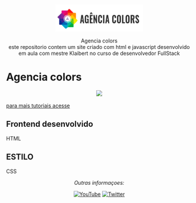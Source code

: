 <p align="center">
  <p align="center">
    <a href="" target="_blank">
      <img src="/imagens/logo.png" alt="agencia colors" height="72">
    </a>
  </p>
  <p align="center">
    Agencia colors <br>
    este repositorio contem um site criado com html e javascript desenvolvido em aula com mestre Klaibert no curso de desenvolvedor FullStack
  </p>
</p>

# Agencia colors 

<p align="center">
  <a href="https://youtube.com.br"><img src="/imagens/senac.jpg" width="290"></a>
</p>


[para mais tutoriais acesse](https://youtube.com.br)


## Frontend desenvolvido 

HTML

## ESTILO 

CSS

<div align="center">

<i>Outras informaçoes:</i><br>

<a href="https://www.youtube.com/" target="_blank"><img src="https://img.shields.io/badge/YouTube-%23E4405F.svg?&style=flat-square&logo=youtube&logoColor=white" alt="YouTube"></a>
<a href="https://www.twitter.com" target="_blank"><img src="https://img.shields.io/badge/Twitter-%231877F2.svg?&style=flat-square&logo=twitter&logoColor=white" alt="Twitter"></a>

</div>
